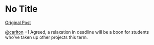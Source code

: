 # No Title

[Original Post](https://discourse.onlinedegree.iitm.ac.in/t/164277/188)

<p><a class="mention" href="/u/carlton">@carlton</a> +1 Agreed, a relaxation in deadline will be a boon for students who’ve taken up other projects this term.</p>